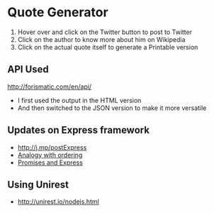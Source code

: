# Quote Generator

1. Hover over and click on the Twitter button to post to Twitter
2. Click on the author to know more about him on Wikipedia
3. Click on the actual quote itself to generate a Printable version

## API Used 

http://forismatic.com/en/api/ 
  - I first used the output in the HTML version 
  - And then switched to the JSON version to make it more versatile 
  
  
## Updates on Express framework
  - http://j.mp/postExpress 
  - [Analogy with ordering](http://j.mp/eatingExpress)
  - [Promises and Express](http://j.mp/promiseExpress)
  
## Using Unirest 
  - http://unirest.io/nodejs.html
  
